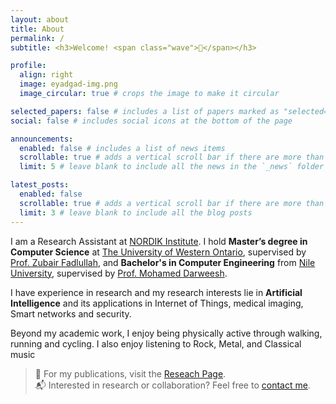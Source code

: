 ```yaml
---
layout: about
title: About
permalink: /
subtitle: <h3>Welcome! <span class="wave">👋</span></h3>

profile:
  align: right
  image: eyadgad-img.png
  image_circular: true # crops the image to make it circular

selected_papers: false # includes a list of papers marked as "selected={true}"
social: false # includes social icons at the bottom of the page

announcements:
  enabled: false # includes a list of news items
  scrollable: true # adds a vertical scroll bar if there are more than 3 news items
  limit: 5 # leave blank to include all the news in the `_news` folder

latest_posts:
  enabled: false
  scrollable: true # adds a vertical scroll bar if there are more than 3 new posts items
  limit: 3 # leave blank to include all the blog posts
---
```


I am a Research Assistant at [NORDIK Institute](https://nordikinstitute.com).
I hold **Master’s degree in Computer Science** at [The University of Western Ontario](https://www.uwo.ca/), supervised by [Prof. Zubair Fadlullah](https://www.zfadlullah.org/home), and **Bachelor's in Computer Engineering** from [Nile University](https://www.nu.edu.eg/), supervised by [Prof. Mohamed Darweesh](https://www.nu.edu.eg/academic-staff/dr-mohamed-s-darweesh).

I have experience in research and my research interests lie in **Artificial Intelligence** and its applications in Internet of Things, medical imaging, Smart networks and security.

Beyond my academic work, I enjoy being physically active through walking, running and cycling. I also enjoy listening to Rock, Metal, and Classical music

> 🔗 For my publications, visit the [Reseach Page](/research/).  
> 📬 Interested in research or collaboration? Feel free to [contact me](/contact).
